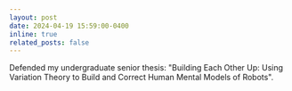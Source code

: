 ```yaml
---
layout: post
date: 2024-04-19 15:59:00-0400
inline: true
related_posts: false
---
```


Defended my undergraduate senior thesis: "Building Each Other Up: Using Variation Theory to Build and Correct Human Mental Models of Robots".
